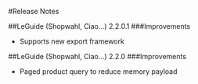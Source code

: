 ﻿#Release Notes

##LeGuide (Shopwahl, Ciao...) 2.2.0.1
###Improvements
* Supports new export framework

##LeGuide (Shopwahl, Ciao...) 2.2.0
###Improvements
* Paged product query to reduce memory payload
